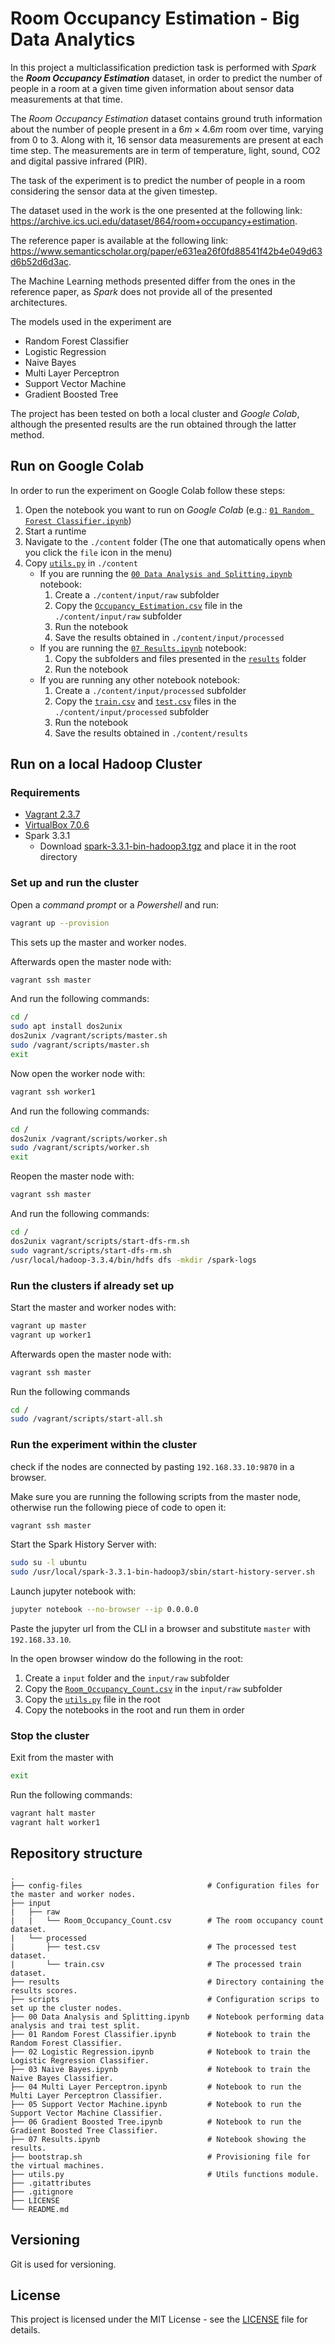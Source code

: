 # Room Occupancy Estimation - Big Data Analytics
In this project a multiclassification prediction task is performed with *Spark* the ***Room Occupancy Estimation*** dataset, in order to predict the number of people in a room at a given time given information about sensor data measurements at that time.

The *Room Occupancy Estimation* dataset contains ground truth information about the number of people present in a $6m \times 4.6m$ room over time, varying from $0$ to $3$. Along with it, $16$ sensor data measurements are present at each time step. The measurements are in term of temperature, light, sound, CO2 and digital passive infrared (PIR).

The task of the experiment is to predict the number of people in a room considering the sensor data at the given timestep.

The dataset used in the work is the one presented at the following link: https://archive.ics.uci.edu/dataset/864/room+occupancy+estimation.

The reference paper is available at the following link: https://www.semanticscholar.org/paper/e631ea26f0fd88541f42b4e049d63d6b52d6d3ac.

The Machine Learning methods presented differ from the ones in the reference paper, as *Spark* does not provide all of the presented architectures.

The models used in the experiment are
- Random Forest Classifier
- Logistic Regression
- Naive Bayes
- Multi Layer Perceptron
- Support Vector Machine
- Gradient Boosted Tree

The project has been tested on both a local cluster and *Google Colab*, although the presented results are the run obtained through the latter method.

## Run on Google Colab
In order to run the experiment on Google Colab follow these steps:
1. Open the notebook you want to run on *Google Colab* (e.g.: [`01 Random Forest Classifier.ipynb`](01%20Random%20Forest%20Classifier.ipynb))
2. Start a runtime
3. Navigate to the `./content` folder (The one that automatically opens when you click the `file` icon in the menu)
4. Copy [`utils.py`](utils.py) in `./content`
    - If you are running the [`00 Data Analysis and Splitting.ipynb`](00%20Data%20Analysis%20and%20Splitting.ipynb) notebook:
        1. Create a `./content/input/raw` subfolder
        2. Copy the [`Occupancy_Estimation.csv`](input/raw/Occupancy_Estimation.csv) file in the `./content/input/raw` subfolder
        3. Run the notebook
        4. Save the results obtained in `./content/input/processed`
    - If you are running the [`07 Results.ipynb`](07%20Results.ipynb) notebook:
        1. Copy the subfolders and files presented in the [`results`](results) folder
        3. Run the notebook
    - If you are running any other notebook notebook:
        1. Create a `./content/input/processed` subfolder
        2. Copy the [`train.csv`](input/processed/train.csv) and [`test.csv`](input/processed/test.csv) files in the `./content/input/processed` subfolder
        3. Run the notebook
        4. Save the results obtained in `./content/results`

## Run on a local Hadoop Cluster
### Requirements
-  [Vagrant 2.3.7](https://developer.hashicorp.com/vagrant/install?product_intent=vagrant)      
- [VirtualBox 7.0.6](https://www.virtualbox.org/wiki/Downloads)
- Spark 3.3.1
    - Download [spark-3.3.1-bin-hadoop3.tgz](https://archive.apache.org/dist/spark/spark-3.3.1/) and place it in the root directory

### Set up and run the cluster
Open a *command prompt* or a *Powershell* and run:
```bash
vagrant up --provision
```
This sets up the master and worker nodes.

Afterwards open the master node with:
```bash
vagrant ssh master
```
And run the following commands:
```bash
cd / 
sudo apt install dos2unix
dos2unix /vagrant/scripts/master.sh
sudo /vagrant/scripts/master.sh
exit
```
Now open the worker node with:
```bash
vagrant ssh worker1
```

And run the following commands:
```bash
cd /
dos2unix /vagrant/scripts/worker.sh
sudo /vagrant/scripts/worker.sh
exit
```

Reopen the master node with:
```bash
vagrant ssh master
```
And run the following commands:
```bash
cd /
dos2unix vagrant/scripts/start-dfs-rm.sh
sudo vagrant/scripts/start-dfs-rm.sh
/usr/local/hadoop-3.3.4/bin/hdfs dfs -mkdir /spark-logs
```


### Run the clusters if already set up 
Start the master and worker nodes with:
```bash
vagrant up master
vagrant up worker1
```
Afterwards open the master node with:
```bash
vagrant ssh master
```
Run the following commands
```bash
cd /
sudo /vagrant/scripts/start-all.sh
```

### Run the experiment within the cluster
check if the nodes are connected by pasting `192.168.33.10:9870` in a browser.

Make sure you are running the following scripts from the master node, otherwise run the following piece of code to open it:
```bash
vagrant ssh master
```

Start the Spark History Server with:
```bash
sudo su -l ubuntu
sudo /usr/local/spark-3.3.1-bin-hadoop3/sbin/start-history-server.sh
```

Launch jupyter notebook with:
```bash
jupyter notebook --no-browser --ip 0.0.0.0
```
Paste the jupyter url from the CLI in a browser and substitute `master` with `192.168.33.10`.

In the open browser window do the following in the root:
1. Create a `input` folder and the `input/raw` subfolder
2. Copy the [`Room_Occupancy_Count.csv`](input/raw/Room_Occupancy_Count.csv) in the `input/raw` subfolder
3. Copy the [`utils.py`](utils.py) file in the root
4. Copy the notebooks in the root and run them in order

### Stop the cluster
Exit from the master with
```bash
exit
```
Run the following commands:
```bash
vagrant halt master
vagrant halt worker1
```

## Repository structure

    .
    ├── config-files                            # Configuration files for the master and worker nodes.
    ├── input
    |   ├── raw
    |   |   └── Room_Occupancy_Count.csv        # The room occupancy count dataset.
    |   └── processed
    |       ├── test.csv                        # The processed test dataset.
    |       └── train.csv                       # The processed train dataset.
    ├── results                                 # Directory containing the results scores.
    ├── scripts                                 # Configuration scrips to set up the cluster nodes.
    ├── 00 Data Analysis and Splitting.ipynb    # Notebook performing data analysis and trai test split.
    ├── 01 Random Forest Classifier.ipynb       # Notebook to train the Random Forest Classifier.
    ├── 02 Logistic Regression.ipynb            # Notebook to train the Logistic Regression Classifier.
    ├── 03 Naive Bayes.ipynb                    # Notebook to train the Naive Bayes Classifier.
    ├── 04 Multi Layer Perceptron.ipynb         # Notebook to run the Multi Layer Perceptron Classifier.
    ├── 05 Support Vector Machine.ipynb         # Notebook to run the Support Vector Machine Classifier.
    ├── 06 Gradient Boosted Tree.ipynb          # Notebook to run the Gradient Boosted Tree Classifier.
    ├── 07 Results.ipynb                        # Notebook showing the results.
    ├── bootstrap.sh                            # Provisioning file for the virtual machines.
    ├── utils.py                                # Utils functions module.
    ├── .gitattributes
    ├── .gitignore
    ├── LICENSE
    └── README.md

## Versioning

Git is used for versioning.

## License

This project is licensed under the MIT License - see the [LICENSE](LICENSE) file for details.
